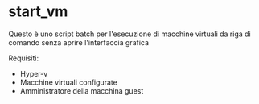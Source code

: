 # start_vm

Questo è uno script batch per l'esecuzione di macchine virtuali da riga di comando senza aprire l'interfaccia grafica

Requisiti:

- Hyper-v
- Macchine virtuali configurate
- Amministratore della macchina guest
